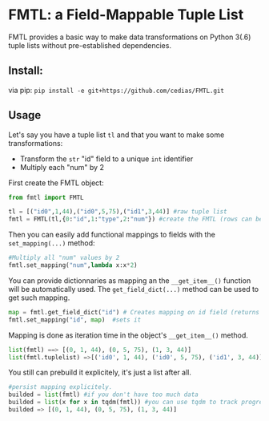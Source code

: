 # FMTL: a Field-Mappable Tuple List

FMTL provides a basic way to make data transformations on Python 3(.6) tuple lists without pre-established dependencies.

## Install:
via pip: `pip install -e git+https://github.com/cedias/FMTL.git`

## Usage

Let's say you have a tuple list `tl` and that you want to make some transformations:

- Transform the `str` "id" field to a unique `int` identifier
- Multiply each "num" by 2

First create the FMTL object:

```python
from fmtl import FMTL

tl = [("id0",1,44),("id0",5,75),("id1",3,44)] #raw tuple list
fmtl = FMTL(tl,{0:"id",1:"type",2:"num"}) #create the FMTL (rows can be a tuple or list)

```
Then you can easily add functional mappings to fields with the `set_mapping(...)` method:

```python
#Multiply all "num" values by 2
fmtl.set_mapping("num",lambda x:x*2)
```

You can provide dictionnaries as mapping an the `__get_item__()` function will be automatically used.
The `get_field_dict(...)` method can be used to get such mapping. 
```python
map = fmtl.get_field_dict("id") # Creates mapping on id field (returns dict())
fmtl.set_mapping("id", map)  #sets it
```
Mapping is done as iteration time in the object's `__get_item__()` method.

```python
list(fmtl) ==> [(0, 1, 44), (0, 5, 75), (1, 3, 44)] 
list(fmtl.tuplelist) =>[('id0', 1, 44), ('id0', 5, 75), ('id1', 3, 44)]
```

You still can prebuild it explicitely, it's just a list after all.
```python
#persist mapping explicitely.
builded = list(fmtl) #if you don't have too much data
builded = list(x for x in tqdm(fmtl)) #you can use tqdm to track progress if needed.
builded => [(0, 1, 44), (0, 5, 75), (1, 3, 44)] 
```
